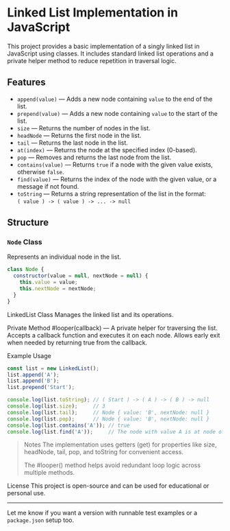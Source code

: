# Linked List Implementation in JavaScript

This project provides a basic implementation of a singly linked list in JavaScript using classes. It includes standard linked list operations and a private helper method to reduce repetition in traversal logic.

## Features

- `append(value)` — Adds a new node containing `value` to the end of the list.
- `prepend(value)` — Adds a new node containing `value` to the start of the list.
- `size` — Returns the number of nodes in the list.
- `headNode` — Returns the first node in the list.
- `tail` — Returns the last node in the list.
- `at(index)` — Returns the node at the specified index (0-based).
- `pop` — Removes and returns the last node from the list.
- `contains(value)` — Returns `true` if a node with the given value exists, otherwise `false`.
- `find(value)` — Returns the index of the node with the given value, or a message if not found.
- `toString` — Returns a string representation of the list in the format:  
  `( value ) -> ( value ) -> ... -> null`

## Structure

### `Node` Class

Represents an individual node in the list.

```js
class Node {
  constructor(value = null, nextNode = null) {
    this.value = value;
    this.nextNode = nextNode;
  }
}
```
LinkedList Class
Manages the linked list and its operations.

Private Method
#looper(callback) — A private helper for traversing the list. Accepts a callback function and executes it on each node. Allows early exit when needed by returning true from the callback.

Example Usage
```js
const list = new LinkedList();
list.append('A');
list.append('B');
list.prepend('Start');

console.log(list.toString); // ( Start ) -> ( A ) -> ( B ) -> null
console.log(list.size);     // 3
console.log(list.tail);     // Node { value: 'B', nextNode: null }
console.log(list.pop);      // Node { value: 'B', nextNode: null }
console.log(list.contains('A')); // true
console.log(list.find('A'));     // The node with value A is at node of index 1
```
> Notes
> The implementation uses getters (get) for properties like size, headNode, tail, pop, and toString for convenient access.
>
> The #looper() method helps avoid redundant loop logic across multiple methods.

License
This project is open-source and can be used for educational or personal use.

---

Let me know if you want a version with runnable test examples or a `package.json` setup too.
